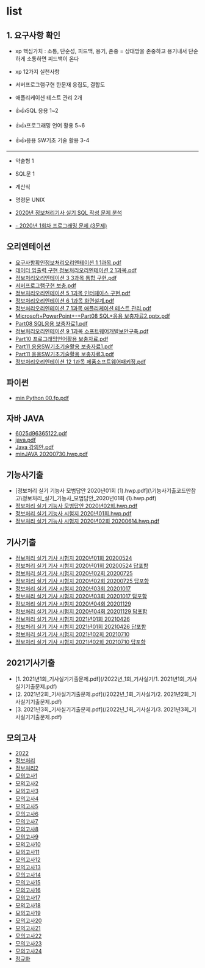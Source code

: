 # list

## 1. 요구사항 확인

* xp 핵심가치 : 소통, 단순성, 피드백, 용기, 존중 = 상대방을 존중하고 용기내서 단순하게 소통하면 피드백이 온다
* xp 12가지 실천사항
* 서버프로그램구현 한문재 응집도, 결합도
* 애플리케이션 테스트 관리  2개

* 👍👍SQL 응용 1~2
* 👍👍프로그래밍 언어 활용 5~6
* 👍👍응용 SW기초 기술 활용 3-4

---

* 약술형 1
* SQL문 1
* 계산식
* 명령문 UNIX

* [2020년 정보처리기사 실기 SQL 작성 문제 분석](https://devinus.tistory.com/category/%EC%A0%95%EB%B3%B4%EC%B2%98%EB%A6%AC%EA%B8%B0%EC%82%AC%20%EC%8B%A4%EA%B8%B0)
* [- 2020년 1회차 프로그래밍 문제 (3문제)](https://devinus.tistory.com/36?category=992737)

## 오리엔테이션

* [요구사항확인정보처리오리엔테이션 1 1과목.pdf](/요구사항확인정보처리오리엔테이션_1_1과목.pdf)
* [데이터 입출력 구현 정보처리오리엔테이션 2 1과목.pdf](/데이터_입출력_구현_정보처리오리엔테이션_2_1과목.pdf)
* [정보처리오리엔테이션 3 3과목 통합 구현.pdf](/정보처리오리엔테이션_3_3과목_통합_구현.pdf)
* [서버프로그램구현 보충.pdf](/서버프로그램구현_보충.pdf)
* [정보처리오리엔테이션 5 1과목 인터페이스 구현.pdf](/정보처리오리엔테이션_5_1과목_인터페이스_구현.pdf)
* [정보처리오리엔테이션 6 1과목 화면설계.pdf](/정보처리오리엔테이션_6_1과목_화면설계.pdf)
* [정보처리오리엔테이션 7 1과목 애플리케이션 테스트 관리.pdf](/정보처리오리엔테이션_7_1과목_애플리케이션_테스트_관리.pdf)
* [Microsoft+PowerPoint+-+Part08 SQL+응용 보충자료2.pptx.pdf](/Microsoft+PowerPoint+-+Part08_SQL+응용_보충자료2.pptx.pdf)
* [Part08 SQL응용 보충자료1.pdf](/Part08_SQL응용_보충자료1.pdf)
* [정보처리오리엔테이션 9 1과목 소프트웨어개발보안구축.pdf](/정보처리오리엔테이션_9_1과목_소프트웨어개발보안구축.pdf)
* [Part10 프로그래밍언어활용 보충자료.pdf](/Part10_프로그래밍언어활용_보충자료.pdf)
* [Part11 응용SW기초기술활용 보충자료1.pdf](/Part11_응용SW기초기술활용_보충자료1.pdf)
* [Part11 응용SW기초기술활용 보충자료3.pdf](/Part11_응용SW기초기술활용_보충자료3.pdf)
* [정보처리오리엔테이션 12 1과목 제품소프트웨어패키징.pdf](/정보처리오리엔테이션_12_1과목_제품소프트웨어패키징.pdf)

## 파이썬

* [min Python 00.fp.pdf](\python\min_Python_00.fp.pdf)

## 자바 JAVA

* [6025d96365122.pdf](\java\6025d96365122.pdf)
* [java.pdf](\java\java.pdf)
* [Java 강의안.pdf](\java\Java_강의안.pdf)
* [minJAVA 20200730.hwp.pdf](\java\minJAVA_20200730.hwp.pdf)

## 기능사기출

* [정보처리 실기 기능사 모범답안 2020년01회 (1).hwp.pdf](\기능사기출코드만참고\정보처리_실기_기능사_모범답안_2020년01회 (1).hwp.pdf)
* [정보처리 실기 기능사 모범답안 2020년02회.hwp.pdf](\기능사기출코드만참고\정보처리_실기_기능사_모범답안_2020년02회.hwp.pdf)
* [정보처리 실기 기능사 시험지 2020년01회.hwp.pdf](\기능사기출코드만참고\정보처리_실기_기능사_시험지_2020년01회.hwp.pdf)
* [정보처리 실기 기능사 시험지 2020년02회 20200614.hwp.pdf](\기능사기출코드만참고\정보처리_실기_기능사_시험지_2020년02회_20200614.hwp.pdf)

## 기사기출

* [정보처리 실기 기사 시험지 2020년01회 20200524](/기사기출/정보처리_실기_기사_시험지_2020년01회_20200524.hwp.pdf)
* [정보처리 실기 기사 시험지 2020년01회 20200524 답포함](/기사기출/정보처리_실기_기사_시험지_2020년01회_20200524_답포함.hwp.pdf)
* [정보처리 실기 기사 시험지 2020년02회 20200725](/기사기출/정보처리_실기_기사_시험지_2020년02회_20200725.hwp.pdf)
* [정보처리 실기 기사 시험지 2020년02회 20200725 답포함](/기사기출/정보처리_실기_기사_시험지_2020년02회_20200725_답포함.hwp.pdf)
* [정보처리 실기 기사 시험지 2020년03회 20201017](/기사기출/정보처리_실기_기사_시험지_2020년03회_20201017.hwp.pdf)
* [정보처리 실기 기사 시험지 2020년03회 20201017 답포함](/기사기출/정보처리_실기_기사_시험지_2020년03회_20201017_답포함.hwp.pdf)
* [정보처리 실기 기사 시험지 2020년04회 20201129](/기사기출/정보처리_실기_기사_시험지_2020년04회_20201129.hwp.pdf)
* [정보처리 실기 기사 시험지 2020년04회 20201129 답포함](/기사기출/정보처리_실기_기사_시험지_2020년04회_20201129_답포함.hwp.pdf)
* [정보처리 실기 기사 시험지 2021년01회 20210426](/기사기출/정보처리_실기_기사_시험지_2021년01회_20210426.hwp.pdf)
* [정보처리 실기 기사 시험지 2021년01회 20210426 답포함](/기사기출/정보처리_실기_기사_시험지_2021년01회_20210426_답포함.hwp.pdf)
* [정보처리 실기 기사 시험지 2021년02회 20210710](/기사기출/정보처리_실기_기사_시험지_2021년02회_20210710.hwp.pdf)
* [정보처리 실기 기사 시험지 2021년02회 20210710 답포함](/기사기출/정보처리_실기_기사_시험지_2021년02회_20210710_답포함.hwp.pdf)

## 2021기사기출

* [1. 2021년1회_기사실기기출문제.pdf](/2022년_1회_기사실기/1. 2021년1회_기사실기기출문제.pdf)
* [2. 2021년2회_기사실기기출문제.pdf](/2022년_1회_기사실기/2. 2021년2회_기사실기기출문제.pdf)
* [3. 2021년3회_기사실기기출문제.pdf](/2022년_1회_기사실기/3. 2021년3회_기사실기기출문제.pdf)

## 모의고사

* [2022](2022년1회예상기출)
* [정보처리](정보처리)
* [정보처리2](정보처리2)
* [모의고사1](모의고사1)
* [모의고사2](모의고사2)
* [모의고사3](모의고사3)
* [모의고사4](모의고사4)
* [모의고사5](모의고사5)
* [모의고사6](모의고사6)
* [모의고사7](모의고사7)
* [모의고사8](모의고사8)
* [모의고사9](모의고사9)
* [모의고사10](모의고사10)
* [모의고사11](모의고사11)
* [모의고사12](모의고사12)
* [모의고사13](모의고사13)
* [모의고사14](모의고사14)
* [모의고사15](모의고사15)
* [모의고사16](모의고사16)
* [모의고사17](모의고사17)
* [모의고사18](모의고사18)
* [모의고사19](모의고사19)
* [모의고사20](모의고사20)
* [모의고사21](모의고사21)
* [모의고사22](모의고사22)
* [모의고사23](모의고사23)
* [모의고사24](모의고사24)
* [정규화](정규화)